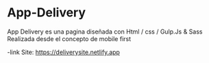 # App-Delivery
App Delivery es una pagina diseñada con Html / css / Gulp.Js & Sass Realizada desde el concepto de mobile first

-link Site: https://deliverysite.netlify.app

